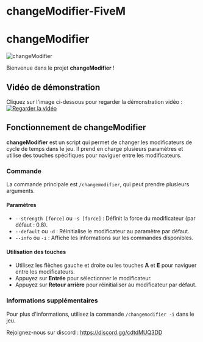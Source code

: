 # changeModifier-FiveM

# changeModifier

![changeModifier](https://media.discordapp.net/attachments/1123697942440718378/1261877519569653791/image.png)

Bienvenue dans le projet **changeModifier** !

## Vidéo de démonstration

Cliquez sur l'image ci-dessous pour regarder la démonstration vidéo :
[![Regarder la vidéo](https://img.youtube.com/vi/AK1B8uVI6IY/0.jpg)](https://www.youtube.com/watch?v=AK1B8uVI6IY)

## Fonctionnement de changeModifier

**changeModifier** est un script qui permet de changer les modificateurs de cycle de temps dans le jeu. Il prend en charge plusieurs paramètres et utilise des touches spécifiques pour naviguer entre les modificateurs.

### Commande

La commande principale est `/changemodifier`, qui peut prendre plusieurs arguments.

#### Paramètres

- `--strength [force]` ou `-s [force]` : Définit la force du modificateur (par défaut : 0.8).
- `--default` ou `-d` : Réinitialise le modificateur au paramètre par défaut.
- `--info` ou `-i` : Affiche les informations sur les commandes disponibles.

#### Utilisation des touches

- Utilisez les flèches gauche et droite ou les touches **A** et **E** pour naviguer entre les modificateurs.
- Appuyez sur **Entrée** pour sélectionner le modificateur.
- Appuyez sur **Retour arrière** pour réinitialiser au modificateur par défaut.

### Informations supplémentaires

Pour plus d'informations, utilisez la commande `/changemodifier -i` dans le jeu.

Rejoignez-nous sur discord : https://discord.gg/cdtdMUQ3DD

